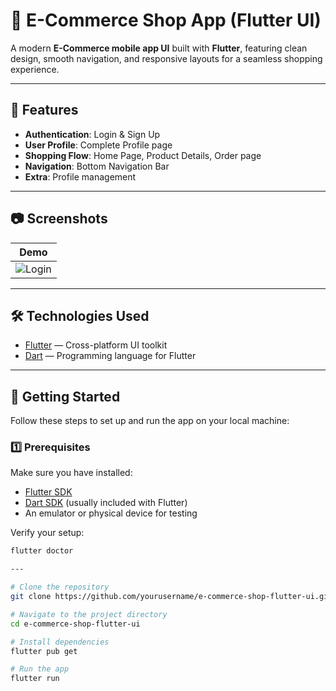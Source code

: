 # 🛒 E-Commerce Shop App (Flutter UI)

A modern **E-Commerce mobile app UI** built with **Flutter**, featuring clean design, smooth navigation, and responsive layouts for a seamless shopping experience.

---

## 📌 Features

- **Authentication**: Login & Sign Up
- **User Profile**: Complete Profile page
- **Shopping Flow**: Home Page, Product Details, Order page
- **Navigation**: Bottom Navigation Bar
- **Extra**: Profile management

---

## 📷 Screenshots

| Demo |
|-------|
| ![Login](mh1.png) |
---

## 🛠️ Technologies Used

- [Flutter](https://flutter.dev/) — Cross-platform UI toolkit
- [Dart](https://dart.dev/) — Programming language for Flutter

---

## 🚀 Getting Started

Follow these steps to set up and run the app on your local machine:

### 1️⃣ Prerequisites
Make sure you have installed:
- [Flutter SDK](https://docs.flutter.dev/get-started/install)
- [Dart SDK](https://dart.dev/get-dart) (usually included with Flutter)
- An emulator or physical device for testing

Verify your setup:
```bash
flutter doctor

---

# Clone the repository
git clone https://github.com/yourusername/e-commerce-shop-flutter-ui.git

# Navigate to the project directory
cd e-commerce-shop-flutter-ui

# Install dependencies
flutter pub get

# Run the app
flutter run

